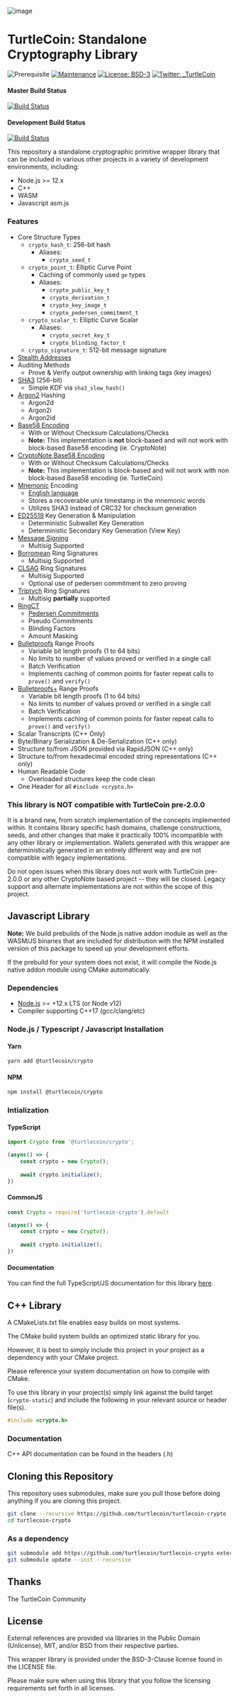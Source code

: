 ![image](https://user-images.githubusercontent.com/34389545/35821974-62e0e25c-0a70-11e8-87dd-2cfffeb6ed47.png)

# TurtleCoin: Standalone Cryptography Library

![Prerequisite](https://img.shields.io/badge/node-%3E%3D12-blue.svg) [![Maintenance](https://img.shields.io/badge/Maintained%3F-yes-green.svg)](https://github.com/turtlecoin/turtlecoin-crypto/graphs/commit-activity) [![License: BSD-3](https://img.shields.io/badge/License-BSD--3-green.svg)](https://github.com/turtlecoin/turtlecoin-crypto/blob/master/LICENSE) [![Twitter: _TurtleCoin](https://img.shields.io/twitter/follow/_TurtleCoin.svg?style=social)](https://twitter.com/_TurtleCoin)

#### Master Build Status
[![Build Status](https://github.com/turtlecoin/turtlecoin-crypto/workflows/CI%20Build%20Tests/badge.svg?branch=master)](https://github.com/turtlecoin/turtlecoin-crypto/actions)

#### Development Build Status
[![Build Status](https://github.com/turtlecoin/turtlecoin-crypto/workflows/CI%20Build%20Tests/badge.svg?branch=development)](https://github.com/turtlecoin/turtlecoin-crypto/actions)

This repository a standalone cryptographic primitive wrapper library that can be included in various other projects in a variety of development environments, including:

* Node.js >= 12.x
* C++
* WASM
* Javascript asm.js

### Features

* Core Structure Types
  * `crypto_hash_t`: 256-bit hash
    * Aliases:
      * `crypto_seed_t`
  * `crypto_point_t`: Elliptic Curve Point
    * Caching of commonly used `ge` types
    * Aliases:
      * `crypto_public_key_t`
      * `crypto_derivation_t`
      * `crypto_key_image_t`
      * `crypto_pedersen_commitment_t`
  * `crypto_scalar_t`: Elliptic Curve Scalar
    * Aliases:
      * `crypto_secret_key_t`
      * `crypto_blinding_factor_t`
  * `crypto_signature_t`: 512-bit message signature
* [Stealth Addresses](https://bytecoin.org/old/whitepaper.pdf)
* Auditing Methods
  * Prove & Verify output ownership with linking tags (key images)
* [SHA3](https://nvlpubs.nist.gov/nistpubs/FIPS/NIST.FIPS.202.pdf) (256-bit)
  * Simple KDF via `sha3_slow_hash()`
* [Argon2](https://github.com/P-H-C/phc-winner-argon2/blob/master/argon2-specs.pdf) Hashing
  * Argon2d
  * Argon2i
  * Argon2id
* [Base58 Encoding](https://tools.ietf.org/html/draft-msporny-base58-02)
  * With or Without Checksum Calculations/Checks
  * **Note:** This implementation is **not** block-based and will not work with block-based Base58 encoding (ie. CryptoNote)
* [CryptoNote Base58 Encoding](https://tools.ietf.org/html/draft-msporny-base58-02)
  * With or Without Checksum Calculations/Checks
  * **Note:** This implementation is block-based and will not work with non block-based Base58 encoding (ie. TurtleCoin)
* [Mnemonic](https://en.wikipedia.org/wiki/Mnemonic) Encoding
  * [English language](https://github.com/bitcoin/bips/blob/master/bip-0039/english.txt)
  * Stores a recoverable unix timestamp in the mnemonic words
  * Utilizes SHA3 instead of CRC32 for checksum generation
* [ED25519](https://ed25519.cr.yp.to/ed25519-20110926.pdf) Key Generation & Manipulation
  * Deterministic Subwallet Key Generation
  * Deterministic Secondary Key Generation (View Key)
* [Message Signing](https://tools.ietf.org/html/rfc8032)
  * Multisig Supported
* [Borromean](https://github.com/Blockstream/borromean_paper/raw/master/borromean_draft_0.01_34241bb.pdf) Ring Signatures
  * Multisig Supported
* [CLSAG](https://eprint.iacr.org/2019/654.pdf) Ring Signatures
  * Multisig Supported
  * Optional use of pedersen commitment to zero proving
* [Triptych](https://eprint.iacr.org/2020/018.pdf) Ring Signatures
  * Multisig **partially** supported
* [RingCT](https://eprint.iacr.org/2015/1098.pdf)
  * [Pedersen Commitments](https://www.cs.cornell.edu/courses/cs754/2001fa/129.PDF)
  * Pseudo Commitments
  * Blinding Factors
  * Amount Masking
* [Bulletproofs](https://eprint.iacr.org/2017/1066.pdf) Range Proofs
  * Variable bit length proofs (1 to 64 bits)
  * No limits to number of values proved or verified in a single call
  * Batch Verification
  * Implements caching of common points for faster repeat calls to `prove()` and `verify()`
* [Bulletproofs+](https://eprint.iacr.org/2020/735.pdf) Range Proofs
  * Variable bit length proofs (1 to 64 bits)
  * No limits to number of values proved or verified in a single call
  * Batch Verification
  * Implements caching of common points for faster repeat calls to `prove()` and `verify()`
* Scalar Transcripts (C++ Only)
* Byte/Binary Serialization & De-Serialization (C++ only)
* Structure to/from JSON provided via RapidJSON (C++ only)
* Structure to/from hexadecimal encoded string representations (C++ only)
* Human Readable Code
  * Overloaded structures keep the code clean
* One Header for all `#include <crypto.h>`

### This library is NOT compatible with TurtleCoin pre-2.0.0

It is a brand new, from scratch implementation of the concepts implemented within. It contains library specific hash domains, challenge constructions, seeds, and other changes that make it practically 100% incompatible with any other library or implementation. Wallets generated with this wrapper are deterministically generated in an entirely different way and are not compatible with legacy implementations.

Do not open issues when this library does not work with TurtleCoin pre-2.0.0 or any other CryptoNote based project -- they will be closed. Legacy support and alternate implementations are not within the scope of this project.

## Javascript Library

**Note:** We build prebuilds of the Node.js native addon module as well as the WASM/JS binaries that are included for distribution with the NPM installed version of this package to speed up your development efforts.

If the prebuild for your system does not exist, it will compile the Node.js native addon module using CMake automatically.

### Dependencies

* [Node.js](https://nodejs.org) >= +12.x LTS (or Node v12)
* Compiler supporting C++17 (gcc/clang/etc)

### Node.js / Typescript / Javascript Installation

#### Yarn
```bash
yarn add @turtlecoin/crypto
```

#### NPM
```bash
npm install @turtlecoin/crypto
```

### Intialization

#### TypeScript

```javascript
import Crypto from '@turtlecoin/crypto';

(async() => {
    const crypto = new Crypto();
    
    await crypto.initialize();
})
```

#### CommonJS

```javascript
const Crypto = require('turtlecoin-crypto').default

(async() => {
    const crypto = new Crypto();
    
    await crypto.initialize();
})
```

#### Documentation

You can find the full TypeScript/JS documentation for this library [here](https://crypto.turtlecoin.dev).

## C++ Library

A CMakeLists.txt file enables easy builds on most systems. 

The CMake build system builds an optimized static library for you. 

However, it is best to simply include this project in your project as a dependency with your CMake project.

Please reference your system documentation on how to compile with CMake.

To use this library in your project(s) simply link against the build target (`crypto-static`) and include the following in your relevant source or header file(s).

```c++
#include <crypto.h>
```

### Documentation

C++ API documentation can be found in the headers (.h)

## Cloning this Repository

This repository uses submodules, make sure you pull those before doing anything if you are cloning this project.

```bash
git clone --recursive https://github.com/turtlecoin/turtlecoin-crypto
cd turtlecoin-crypto
```

### As a dependency
```bash
git submodule add https://github.com/turtlecoin/turtlecoin-crypto external/turtlecoin-crypto
git submodule update --init --recursive
```

## Thanks
The TurtleCoin Community


## License

External references are provided via libraries in the Public Domain (Unlicense), MIT, and/or BSD from their respective parties.

This wrapper library is provided under the BSD-3-Clause license found in the LICENSE file.

Please make sure when using this library that you follow the licensing requirements set forth in all licenses.
